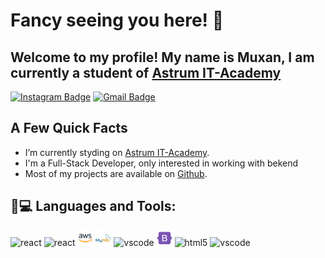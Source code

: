 # Fancy seeing you here! 👋

## Welcome to my profile! My name is Muxan, I am currently a student of [Astrum IT-Academy](https://astrum.uz/uz)

[![Instagram Badge](https://img.shields.io/badge/-Muxan-purple?style=flat&logo=instagram&logoColor=white&link=https://instagram.com/_jessicaalim/)](https://www.instagram.com/__muxan_/)
[![Gmail Badge](https://img.shields.io/badge/-esenbaevmuxan@gmail.com-c14438?style=flat-square&logo=Gmail&logoColor=white&link=mailto:kanna6501@gmail.com)](mailto:esenbaevmuxan@gmail.com)

<h2> A Few Quick Facts</h2>
<ul>
  <li> I’m currently styding on <a href="[https://github.com/Spiderpig86/Cirrus](https://astrum.uz/uz)">Astrum IT-Academy</a>.</li>
  <li> I'm a Full-Stack Developer, only interested in working with bekend</li>
  <li> Most of my projects are available on <a href="https://github.com/Muxan-05">Github</a>.</li>
</ul>

<h2> 🚀💻 Languages and Tools:</h2>
<p align="left">
<img src="https://avatars.githubusercontent.com/u/4223" alt="react" width="25" height="25" />
<img src="https://149664611.v2.pressablecdn.com/wp-content/uploads/2020/09/image-1.png" alt="react" width="25" height="25" />
<img src="https://raw.githubusercontent.com/github/explore/80688e429a7d4ef2fca1e82350fe8e3517d3494d/topics/aws/aws.png" alt="aws" width="25" height="25" />
  <img src="https://raw.githubusercontent.com/devicons/devicon/master/icons/mysql/mysql-original-wordmark.svg" alt="mysql" width="25" height="25" />
  <img src="https://cdn.jsdelivr.net/gh/devicons/devicon/icons/vscode/vscode-original.svg" alt="vscode" width="25" height="25" />
  <img src="https://raw.githubusercontent.com/devicons/devicon/master/icons/bootstrap/bootstrap-plain.svg" alt="bootstrap" width="25" height="25" />
  <img src="https://cdn.jsdelivr.net/gh/devicons/devicon/icons/html5/html5-original.svg" alt="html5" width="25" height="25" />
  <img src="https://cdn.jsdelivr.net/gh/devicons/devicon/icons/vscode/vscode-original.svg" alt="vscode" width="25" height="25" />
 
</p>
